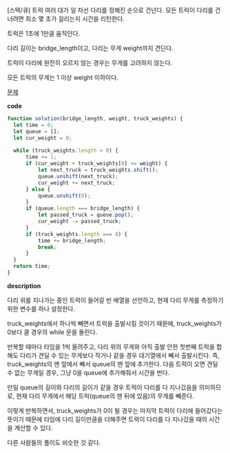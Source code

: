 <!--
파일 이름은 날짜-문제제목 (예시: 2021-03-21-완주하지못한선수.md)
-->

[스택/큐] 트럭 여러 대가 일 차선 다리를 정해진 순으로 건넌다. 모든 트럭이 다리를 건너려면 최소 몇 초가 걸리는지 시간을 리턴한다.

트럭은 1초에 1만큼 움직인다.

다리 길이는 bridge_length이고, 다리는 무게 weight까지 견딘다.

트럭이 다리에 완전히 오르지 않는 경우는 무게를 고려하지 않는다.

모든 트럭의 무게는 1 이상 weight 이하이다.

[문제](https://programmers.co.kr/learn/courses/30/lessons/42583)


**code**

```js
function solution(bridge_length, weight, truck_weights) {
  let time = 0;
  let queue = [];
  let cur_weight = 0;
  
  while (truck_weights.length > 0) {
      time += 1;
      if (cur_weight + truck_weights[0] <= weight) {
          let next_truck = truck_weights.shift();
          queue.unshift(next_truck);
          cur_weight += next_truck;
      } else {
          queue.unshift(0);
      }
      if (queue.length === bridge_length) {
          let passed_truck = queue.pop();
          cur_weight -= passed_truck;
      }
      if (truck_weights.length === 0) {
          time += bridge_length;
          break;
      }
  }
  return time;
}
```

**description**

다리 위를 지나가는 중인 트럭이 들어갈 빈 배열을 선언하고, 현재 다리 무게를 측정하기 위한 변수를 하나 설정한다.

truck_weights에서 하나씩 빼면서 트럭을 출발시킬 것이기 때문에, truck_weights가 0보다 클 경우의 while 문을 돌린다.

반복할 때마다 타임을 1씩 올려주고, 다리 위의 무게와 아직 출발 안한 첫번째 트럭을 합해도 다리가 견딜 수 있는 무게보다 작거나 같을 경우 대기열에서 빼서 출발시킨다. 즉, truck_weights의 맨 앞에서 빼서 queue의 맨 앞에 추가한다.
다음 트럭이 오면 견딜 수 없는 무게일 경우, 그냥 0을 queue에 추가해줘서 시간을 번다.

만일 queue의 길이와 다리의 길이가 같을 경우 트럭이 다리를 다 지나갔음을 의미하므로, 현재 다리 무게에서 해당 트럭(queue의 맨 뒤에 있음)의 무게를 빼준다.

이렇게 반복하면서, truck_weights가 0이 될 경우는 마지막 트럭이 다리에 들어갔다는 뜻이기 때문에 타임에 다리 길이만큼을 더해주면 트럭이 다리를 다 지나갔을 때의 시간을 계산할 수 있다.

다른 사람들의 풀이도 비슷한 것 같다.

